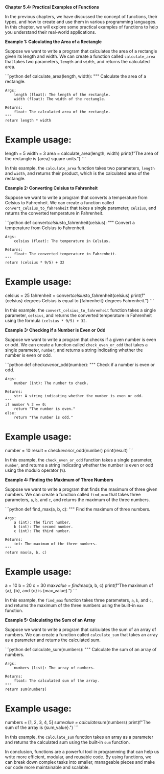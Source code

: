 <p><strong>Chapter 5.4: Practical Examples of Functions</strong></p>

<p>In the previous chapters, we have discussed the concept of functions, their types, and how to create and use them in various programming languages. In this chapter, we will explore some practical examples of functions to help you understand their real-world applications.</p>

<p><strong>Example 1: Calculating the Area of a Rectangle</strong></p>

<p>Suppose we want to write a program that calculates the area of a rectangle given its length and width. We can create a function called <code>calculate_area</code> that takes two parameters, <code>length</code> and <code>width</code>, and returns the calculated area.</p>

<p>```python
def calculate_area(length, width):
    """
    Calculate the area of a rectangle.</p>

<pre><code>Args:
    length (float): The length of the rectangle.
    width (float): The width of the rectangle.

Returns:
    float: The calculated area of the rectangle.
"""
return length * width
</code></pre>

<h1>Example usage:</h1>

<p>length = 5
width = 3
area = calculate_area(length, width)
print(f"The area of the rectangle is {area} square units.")
```</p>

<p>In this example, the <code>calculate_area</code> function takes two parameters, <code>length</code> and <code>width</code>, and returns their product, which is the calculated area of the rectangle.</p>

<p><strong>Example 2: Converting Celsius to Fahrenheit</strong></p>

<p>Suppose we want to write a program that converts a temperature from Celsius to Fahrenheit. We can create a function called <code>convert_celsius_to_fahrenheit</code> that takes a single parameter, <code>celsius</code>, and returns the converted temperature in Fahrenheit.</p>

<p>```python
def convert<em>celsius</em>to_fahrenheit(celsius):
    """
    Convert a temperature from Celsius to Fahrenheit.</p>

<pre><code>Args:
    celsius (float): The temperature in Celsius.

Returns:
    float: The converted temperature in Fahrenheit.
"""
return (celsius * 9/5) + 32
</code></pre>

<h1>Example usage:</h1>

<p>celsius = 25
fahrenheit = convert<em>celsius</em>to_fahrenheit(celsius)
print(f"{celsius} degrees Celsius is equal to {fahrenheit} degrees Fahrenheit.")
```</p>

<p>In this example, the <code>convert_celsius_to_fahrenheit</code> function takes a single parameter, <code>celsius</code>, and returns the converted temperature in Fahrenheit using the formula <code>(celsius * 9/5) + 32</code>.</p>

<p><strong>Example 3: Checking if a Number is Even or Odd</strong></p>

<p>Suppose we want to write a program that checks if a given number is even or odd. We can create a function called <code>check_even_or_odd</code> that takes a single parameter, <code>number</code>, and returns a string indicating whether the number is even or odd.</p>

<p>```python
def check<em>even</em>or_odd(number):
    """
    Check if a number is even or odd.</p>

<pre><code>Args:
    number (int): The number to check.

Returns:
    str: A string indicating whether the number is even or odd.
"""
if number % 2 == 0:
    return "The number is even."
else:
    return "The number is odd."
</code></pre>

<h1>Example usage:</h1>

<p>number = 10
result = check<em>even</em>or_odd(number)
print(result)
```</p>

<p>In this example, the <code>check_even_or_odd</code> function takes a single parameter, <code>number</code>, and returns a string indicating whether the number is even or odd using the modulo operator (<code>%</code>).</p>

<p><strong>Example 4: Finding the Maximum of Three Numbers</strong></p>

<p>Suppose we want to write a program that finds the maximum of three given numbers. We can create a function called <code>find_max</code> that takes three parameters, <code>a</code>, <code>b</code>, and <code>c</code>, and returns the maximum of the three numbers.</p>

<p>```python
def find_max(a, b, c):
    """
    Find the maximum of three numbers.</p>

<pre><code>Args:
    a (int): The first number.
    b (int): The second number.
    c (int): The third number.

Returns:
    int: The maximum of the three numbers.
"""
return max(a, b, c)
</code></pre>

<h1>Example usage:</h1>

<p>a = 10
b = 20
c = 30
max<em>value = find</em>max(a, b, c)
print(f"The maximum of {a}, {b}, and {c} is {max_value}.")
```</p>

<p>In this example, the <code>find_max</code> function takes three parameters, <code>a</code>, <code>b</code>, and <code>c</code>, and returns the maximum of the three numbers using the built-in <code>max</code> function.</p>

<p><strong>Example 5: Calculating the Sum of an Array</strong></p>

<p>Suppose we want to write a program that calculates the sum of an array of numbers. We can create a function called <code>calculate_sum</code> that takes an array as a parameter and returns the calculated sum.</p>

<p>```python
def calculate_sum(numbers):
    """
    Calculate the sum of an array of numbers.</p>

<pre><code>Args:
    numbers (list): The array of numbers.

Returns:
    float: The calculated sum of the array.
"""
return sum(numbers)
</code></pre>

<h1>Example usage:</h1>

<p>numbers = [1, 2, 3, 4, 5]
sum<em>value = calculate</em>sum(numbers)
print(f"The sum of the array is {sum_value}.")
```</p>

<p>In this example, the <code>calculate_sum</code> function takes an array as a parameter and returns the calculated sum using the built-in <code>sum</code> function.</p>

<p>In conclusion, functions are a powerful tool in programming that can help us write more efficient, modular, and reusable code. By using functions, we can break down complex tasks into smaller, manageable pieces and make our code more maintainable and scalable.</p>
